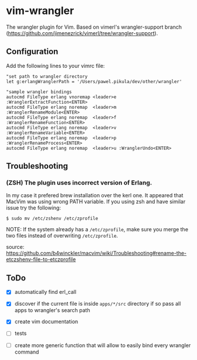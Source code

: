 # vim-wrangler

The wrangler plugin for Vim.
Based on vimerl's wrangler-support branch 
(https://github.com/jimenezrick/vimerl/tree/wrangler-support).

## Configuration

Add the following lines to your vimrc file:

    "set path to wrangler directory
    let g:erlangWranglerPath = '/Users/pawel.pikula/dev/other/wrangler'

    "sample wrangler bindings
    autocmd FileType erlang vnoremap <leader>e :WranglerExtractFunction<ENTER>
    autocmd FileType erlang noremap  <leader>m :WranglerRenameModule<ENTER>
    autocmd FileType erlang noremap  <leader>f :WranglerRenameFunction<ENTER>
    autocmd FileType erlang noremap  <leader>v :WranglerRenameVariable<ENTER>
    autocmd FileType erlang noremap  <leader>p :WranglerRenameProcess<ENTER>
    autocmd FileType erlang noremap  <leader>u :WranglerUndo<ENTER>

## Troubleshooting

### (ZSH) The plugin uses incorrect version of Erlang.
In my case it prefered brew installation over the kerl one. It appeared that
MacVim was using wrong PATH variable. If you using zsh and have similar issue try
the following:

    $ sudo mv /etc/zshenv /etc/zprofile

NOTE: If the system already has a `/etc/zprofile`,
make sure you merge the two files instead of overwriting `/etc/zprofile`.

source:
https://github.com/b4winckler/macvim/wiki/Troubleshooting#rename-the-etczshenv-file-to-etczprofile

## ToDo

- [x] automatically find erl_call
- [x] discover if the current file is inside `apps/*/src` directory if so pass all apps to wrangler's search path
- [x] create vim documentation
- [ ] tests
- [ ] create more generic function that will allow to easily bind every wrangler command

